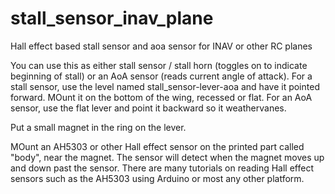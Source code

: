 # stall_sensor_inav_plane
Hall effect based stall sensor and aoa sensor for INAV or other RC planes

You can use this as either stall sensor / stall horn (toggles on to indicate beginning of stall) or an AoA sensor (reads current angle of attack).  For a stall sensor, use the level named stall_sensor-lever-aoa and have it pointed forward. MOunt it on the bottom of the wing, recessed or flat.  For an AoA sensor, use the flat lever and point it backward so it weathervanes.

Put a small magnet in the ring on the lever.

MOunt an AH5303 or other Hall effect sensor on the printed part called "body", near the magnet. The sensor will detect when the magnet moves up and down past the sensor.  There are many tutorials on reading Hall effect sensors such as the AH5303 using Arduino or most any other platform.
